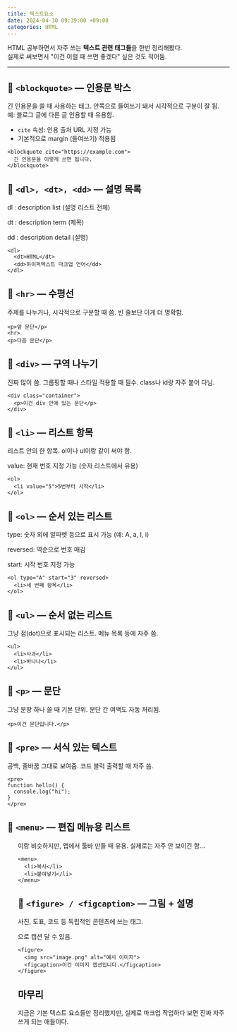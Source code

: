 ```yaml
---
title: 텍스트요소
date: 2024-04-30 09:39:00 +09:00
categories: HTML
---
```

HTML 공부하면서 자주 쓰는 **텍스트 관련 태그들**을 한번 정리해봤다.  
실제로 써보면서 "이건 이럴 때 쓰면 좋겠다" 싶은 것도 적어둠.

---

## 📌 `<blockquote>` — 인용문 박스

긴 인용문을 쓸 때 사용하는 태그. 안쪽으로 들여쓰기 돼서 시각적으로 구분이 잘 됨.  
예: 블로그 글에 다른 글 인용할 때 유용함.

- `cite` 속성: 인용 출처 URL 지정 가능
- 기본적으로 margin (들여쓰기) 적용됨

```
<blockquote cite="https://example.com">
  긴 인용문을 이렇게 쓰면 됩니다.
</blockquote>
```
## 📌 `<dl>, <dt>, <dd>` — 설명 목록

dl : description list (설명 리스트 전체)

dt : description term (제목)

dd : description detail (설명)


```
<dl>
  <dt>HTML</dt>
  <dd>하이퍼텍스트 마크업 언어</dd>
</dl>
```
## 📌 `<hr>` — 수평선
주제를 나누거나, 시각적으로 구분할 때 씀.
빈 줄보단 이게 더 명확함.

```
<p>앞 문단</p>
<hr>
<p>다음 문단</p>
```
## 📌 `<div>` — 구역 나누기
진짜 많이 씀. 그룹핑할 때나 스타일 적용할 때 필수.
class나 id랑 자주 붙어 다님.

```
<div class="container">
  <p>이건 div 안에 있는 문단</p>
</div>
```
## 📌 `<li>` — 리스트 항목
리스트 안의 한 항목. ol이나 ul이랑 같이 써야 함.

value: 현재 번호 지정 가능 (숫자 리스트에서 유용)

```
<ol>
  <li value="5">5번부터 시작</li>
</ol>
```
## 📌 `<ol>` — 순서 있는 리스트
type: 숫자 외에 알파벳 등으로 표시 가능 (예: A, a, I, i)

reversed: 역순으로 번호 매김

start: 시작 번호 지정 가능

```
<ol type="A" start="3" reversed>
  <li>세 번째 항목</li>
</ol>
```
## 📌 `<ul>` — 순서 없는 리스트
그냥 점(dot)으로 표시되는 리스트. 메뉴 목록 등에 자주 씀.

```
<ul>
  <li>사과</li>
  <li>바나나</li>
</ul>
```
## 📌 `<p>` — 문단
그냥 문장 하나 쓸 때 기본 단위. 문단 간 여백도 자동 처리됨.

```
<p>이건 문단입니다.</p>
```
## 📌 `<pre>` — 서식 있는 텍스트
공백, 줄바꿈 그대로 보여줌. 코드 블럭 출력할 때 자주 씀.

```
<pre>
function hello() {
  console.log("hi");
}
</pre>
```
## 📌 `<menu>` — 편집 메뉴용 리스트
<ul>이랑 비슷하지만, 앱에서 툴바 만들 때 유용.
실제로는 자주 안 보이긴 함...

```
<menu>
  <li>복사</li>
  <li>붙여넣기</li>
</menu>
```
## 📌 `<figure> / <figcaption>` — 그림 + 설명
사진, 도표, 코드 등 독립적인 콘텐츠에 쓰는 태그.
<figcaption>으로 캡션 달 수 있음.

```
<figure>
  <img src="image.png" alt="예시 이미지">
  <figcaption>이건 이미지 캡션입니다.</figcaption>
</figure>
```
## 마무리
지금은 기본 텍스트 요소들만 정리했지만,
실제로 마크업 작업하다 보면 진짜 자주 쓰게 되는 애들이다.
